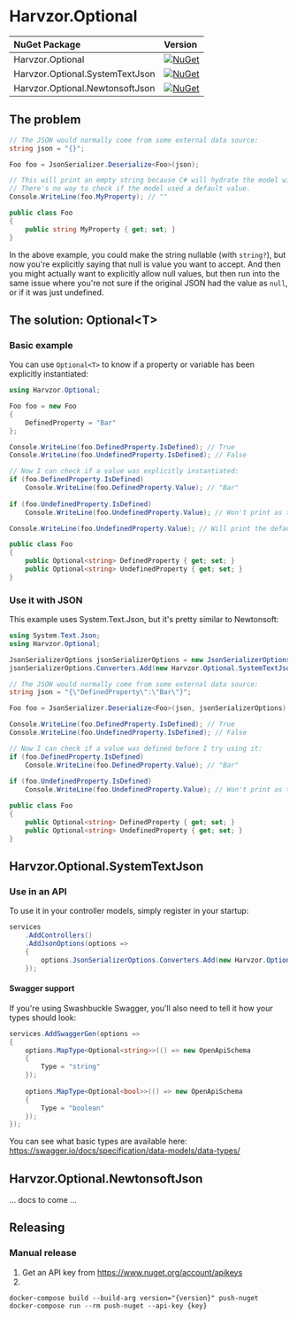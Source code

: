 ﻿# Harvzor.Optional

| NuGet Package                   | Version                                                                                                                                     |
|:--------------------------------|:--------------------------------------------------------------------------------------------------------------------------------------------|
| Harvzor.Optional                | [![NuGet](https://img.shields.io/nuget/v/Harvzor.Optional)](https://www.nuget.org/packages/Harvzor.Optional/)                               |
| Harvzor.Optional.SystemTextJson | [![NuGet](https://img.shields.io/nuget/v/Harvzor.Optional.SystemTextJson)](https://www.nuget.org/packages/Harvzor.Optional.SystemTextJson/) |
| Harvzor.Optional.NewtonsoftJson | [![NuGet](https://img.shields.io/nuget/v/Harvzor.Optional.NewtonsoftJson)](https://www.nuget.org/packages/Harvzor.Optional.NewtonsoftJson/) |

## The problem

```csharp
// The JSON would normally come from some external data source:
string json = "{}";

Foo foo = JsonSerializer.Deserialize<Foo>(json);

// This will print an empty string because C# will hydrate the model with the default value.
// There's no way to check if the model used a default value.
Console.WriteLine(foo.MyProperty); // ""    

public class Foo
{
    public string MyProperty { get; set; }
}
```

In the above example, you could make the string nullable (with `string?`), but now you're explicitly saying that null is value you want to accept.
And then you might actually want to explicitly allow null values, but then run into the same issue where you're not sure if the original JSON had
the value as `null`, or if it was just undefined.

## The solution: Optional&lt;T&gt;

### Basic example

You can use `Optional<T>` to know if a property or variable has been explicitly instantiated:

```csharp
using Harvzor.Optional;

Foo foo = new Foo
{
    DefinedProperty = "Bar"
};

Console.WriteLine(foo.DefinedProperty.IsDefined); // True
Console.WriteLine(foo.UndefinedProperty.IsDefined); // False

// Now I can check if a value was explicitly instantiated:
if (foo.DefinedProperty.IsDefined)
    Console.WriteLine(foo.DefinedProperty.Value); // "Bar" 
    
if (foo.UndefinedProperty.IsDefined)
    Console.WriteLine(foo.UndefinedProperty.Value); // Won't print as the value wasn't explicitly instantiated.

Console.WriteLine(foo.UndefinedProperty.Value); // Will print the default value.

public class Foo
{
    public Optional<string> DefinedProperty { get; set; }
    public Optional<string> UndefinedProperty { get; set; }
}
```

### Use it with JSON

This example uses System.Text.Json, but it's pretty similar to Newtonsoft:

```csharp
using System.Text.Json;
using Harvzor.Optional;

JsonSerializerOptions jsonSerializerOptions = new JsonSerializerOptions();
jsonSerializerOptions.Converters.Add(new Harvzor.Optional.SystemTextJson.OptionalJsonConverter());

// The JSON would normally come from some external data source:
string json = "{\"DefinedProperty\":\"Bar\"}";

Foo foo = JsonSerializer.Deserialize<Foo>(json, jsonSerializerOptions)!;

Console.WriteLine(foo.DefinedProperty.IsDefined); // True
Console.WriteLine(foo.UndefinedProperty.IsDefined); // False

// Now I can check if a value was defined before I try using it:
if (foo.DefinedProperty.IsDefined)
    Console.WriteLine(foo.DefinedProperty.Value); // "Bar" 
    
if (foo.UndefinedProperty.IsDefined)
    Console.WriteLine(foo.UndefinedProperty.Value); // Won't print as the value wasn't defined.

public class Foo
{
    public Optional<string> DefinedProperty { get; set; }
    public Optional<string> UndefinedProperty { get; set; }
}
```

## Harvzor.Optional.SystemTextJson

### Use in an API

To use it in your controller models, simply register in your startup:

```csharp
services
    .AddControllers()
    .AddJsonOptions(options =>
    {
        options.JsonSerializerOptions.Converters.Add(new Harvzor.Optional.SystemTextJson.OptionalJsonConverter());
    });
```

#### Swagger support

If you're using Swashbuckle Swagger, you'll also need to tell it how your types should look:

```csharp
services.AddSwaggerGen(options =>
{ 
    options.MapType<Optional<string>>(() => new OpenApiSchema
    {
        Type = "string"
    });
    
    options.MapType<Optional<bool>>(() => new OpenApiSchema
    {
        Type = "boolean"
    });
});
```

You can see what basic types are available here: https://swagger.io/docs/specification/data-models/data-types/

## Harvzor.Optional.NewtonsoftJson

... docs to come ...

## Releasing

### Manual release

1. Get an API key from https://www.nuget.org/account/apikeys
2.
```
docker-compose build --build-arg version="{version}" push-nuget
docker-compose run --rm push-nuget --api-key {key}
```

